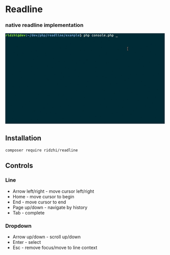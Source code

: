 # Readline
### native readline implementation

![CompletionGif](example/example.gif)

## Installation
```
composer require ridzhi/readline
```

## Controls
### Line
* Arrow left/right - move cursor left/right
* Home - move cursor to begin
* End - move cursor to end
* Page up/down - navigate by history
* Tab - complete

### Dropdown
* Arrow up/down - scroll up/down
* Enter - select
* Esc - remove focus/move to line context 